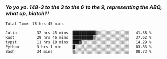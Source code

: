 ### ***Yo yo yo. 148-3 to the 3 to the 6 to the 9, representing the ABQ, what up, biatch?!***

<!--START_SECTION:waka-->

```txt
Total Time: 78 hrs 45 mins

Julia         32 hrs 45 mins  ██████████▒░░░░░░░░░░░░░░   41.38 %
Rust          29 hrs 46 mins  █████████▒░░░░░░░░░░░░░░░   37.62 %
typst         11 hrs 18 mins  ███▓░░░░░░░░░░░░░░░░░░░░░   14.29 %
Python        3 hrs 1 min     █░░░░░░░░░░░░░░░░░░░░░░░░   03.83 %
Bash          34 mins         ▒░░░░░░░░░░░░░░░░░░░░░░░░   00.73 %
```

<!--END_SECTION:waka-->

<!--
**AJMC2002/AJMC2002** is a ✨ _special_ ✨ repository because its `README.md` (this file) appears on your GitHub profile.

Here are some ideas to get you started:

- 🔭 I’m currently working on ...
- 🌱 I’m currently learning ...
- 👯 I’m looking to collaborate on ...
- 🤔 I’m looking for help with ...
- 💬 Ask me about ...
- 📫 How to reach me: ...
- 😄 Pronouns: ...
- ⚡ Fun fact: ...
-->
